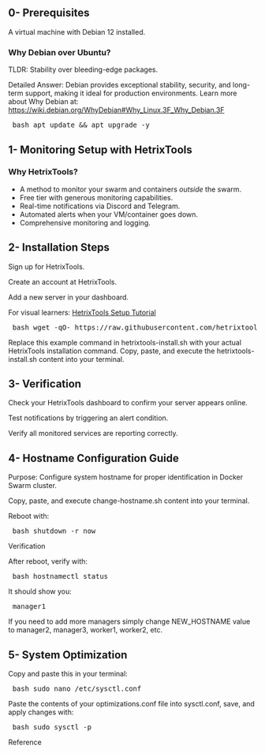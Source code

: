 ## 0- Prerequisites

A virtual machine with Debian 12 installed.

### Why Debian over Ubuntu?

TLDR: Stability over bleeding-edge packages.

Detailed Answer: Debian provides exceptional stability, security, and long-term support, making it ideal for production environments.
Learn more about Why Debian at:
https://wiki.debian.org/WhyDebian#Why_Linux.3F_Why_Debian.3F

<pre> bash apt update && apt upgrade -y </pre>

## 1- Monitoring Setup with HetrixTools

### Why HetrixTools?
- A method to monitor your swarm and containers *outside* the swarm.
- Free tier with generous monitoring capabilities.
- Real-time notifications via Discord and Telegram.
- Automated alerts when your VM/container goes down.
- Comprehensive monitoring and logging.

## 2- Installation Steps

Sign up for HetrixTools.

Create an account at HetrixTools.

Add a new server in your dashboard.

For visual learners:
[HetrixTools Setup Tutorial](https://www.youtube.com/watch?v=m0LFzuVTtbA)


<pre> bash wget -qO- https://raw.githubusercontent.com/hetrixtools/agent/master/hetrixtools_install.sh | sudo bash -s YOUR_UNIQUE_CODE_HERE 1 0 1 1 1 80,443 </pre>

Replace this example command in hetrixtools-install.sh with your actual HetrixTools installation command.
Copy, paste, and execute the hetrixtools-install.sh content into your terminal.


## 3- Verification

Check your HetrixTools dashboard to confirm your server appears online.

Test notifications by triggering an alert condition.

Verify all monitored services are reporting correctly.

## 4- Hostname Configuration Guide

Purpose: Configure system hostname for proper identification in Docker Swarm cluster.

Copy, paste, and execute change-hostname.sh content into your terminal.

Reboot with:

<pre> bash shutdown -r now </pre>

Verification

After reboot, verify with:

<pre> bash hostnamectl status </pre>

It should show you:

<pre> manager1 </pre>

If you need to add more managers simply change NEW_HOSTNAME value to manager2, manager3, worker1, worker2, etc.

## 5- System Optimization
Copy and paste this in your terminal:

<pre> bash sudo nano /etc/sysctl.conf </pre>

Paste the contents of your optimizations.conf file into sysctl.conf, save, and apply changes with:

<pre> bash sudo sysctl -p </pre>


Reference 